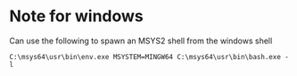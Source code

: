 # Note for windows
Can use the following to spawn an MSYS2 shell from the
windows shell
```
C:\msys64\usr\bin\env.exe MSYSTEM=MINGW64 C:\msys64\usr\bin\bash.exe -l
```
